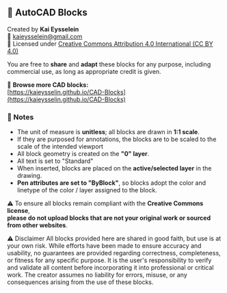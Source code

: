 ## 🧱 AutoCAD Blocks

Created by **Kai Eysselein**  
📧 kaieysselein@gmail.com  
📜 Licensed under [Creative Commons Attribution 4.0 International (CC BY 4.0)](https://creativecommons.org/licenses/by/4.0/)

You are free to **share** and **adapt** these blocks for any purpose, including commercial use, as long as appropriate credit is given.

🔗 **Browse more CAD blocks:**  
[https://kaieysselin.github.io/CAD-Blocks](https://kaieysselin.github.io/CAD-Blocks)

### 📝 Notes

- The unit of measure is **unitless**; all blocks are drawn in **1:1 scale**.
- If they are purposed for annotations, the blocks are to be scaled to the scale of the intended viewport
- All block geometry is created on the **"0" layer**.
- All text is set to "Standard"
- When inserted, blocks are placed on the **active/selected layer** in the drawing.
- **Pen attributes are set to "ByBlock"**, so blocks adopt the color and linetype of the color / layer assigned to the block.

⚠️ To ensure all blocks remain compliant with the **Creative Commons license**,  
**please do not upload blocks that are not your original work or sourced from other websites**.

⚠️ Disclaimer
All blocks provided here are shared in good faith, but use is at your own risk. While efforts have been made to ensure accuracy and usability, no guarantees are provided regarding correctness, completeness, or fitness for any specific purpose. It is the user's responsibility to verify and validate all content before incorporating it into professional or critical work. The creator assumes no liability for errors, misuse, or any consequences arising from the use of these blocks.
